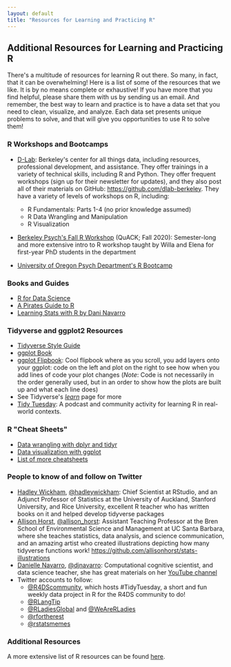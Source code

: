 ```yaml
---
layout: default
title: "Resources for Learning and Practicing R"
---
```


## Additional Resources for Learning and Practicing R

There's a multitude of resources for learning R out there. So many, in fact, that it can be overwhelming! Here is a list of some of the resources that we like. It is by no means complete or exhaustive! If you have more that you find helpful, please share them with us by sending us an email. And remember, the best way to learn and practice is to have a data set that you need to clean, visualize, and analyze. Each data set presents unique problems to solve, and that will give you opportunities to use R to solve them!


### R Workshops and Bootcamps
* [D-Lab](https://dlab.berkeley.edu/): Berkeley's center for all things data, including resources, professional development, and assistance. They offer trainings in a variety of technical skills, including R and Python. They offer frequent workshops (sign up for their newsletter for updates), and they also post all of their materials on GitHub: https://github.com/dlab-berkeley. They have a variety of levels of workshops on R, including:
  * R Fundamentals: Parts 1-4 (no prior knowledge assumed)
  * R Data Wrangling and Manipulation
  * R Visualization

* [Berkeley Psych's Fall R Workshop](https://ucb-psychology-quack.github.io/UCB-Psych-QuACK.github.io/) (QuACK; Fall 2020): Semester-long and more extensive intro to R workshop taught by Willa and Elena for first-year PhD students in the department

* [University of Oregon Psych Department's R Bootcamp](https://uopsych-r-bootcamp-2020.netlify.app/)


### Books and Guides
* [R for Data Science](https://r4ds.had.co.nz/)
* [A Pirates Guide to R](https://bookdown.org/ndphillips/YaRrr/)
* [Learning Stats with R by Dani Navarro](https://learningstatisticswithr.com/)


### Tidyverse and ggplot2 Resources
* [Tidyverse Style Guide](https://style.tidyverse.org/)
* [ggplot Book](https://ggplot2-book.org/)
* [ggplot Flipbook](https://evamaerey.github.io/ggplot_flipbook/ggplot_flipbook_xaringan.html#1): Cool flipbook where as you scroll, you add layers onto your ggplot: code on the left and plot on the right to see how when you add lines of code your plot changes (*Note*: Code is not necessarily in the order generally used, but in an order to show how the plots are built up and what each line does)
* See Tidyverse's [*learn*](https://www.tidyverse.org/learn/) page for more
* [Tidy Tuesday](https://www.tidytuesday.com/): A podcast and community activity for learning R in real-world contexts. 


### R "Cheat Sheets"
* [Data wrangling with dplyr and tidyr](https://rstudio.com/wp-content/uploads/2015/02/data-wrangling-cheatsheet.pdf)
* [Data visualization with ggplot](https://github.com/rstudio/cheatsheets/blob/master/data-visualization-2.1.pdf)
* [List of more cheatsheets](https://www.rstudio.com/resources/cheatsheets/)


### People to know of and follow on Twitter
* [Hadley Wickham](http://hadley.nz/), [@hadleywickham](https://twitter.com/hadleywickham): Chief Scientist at RStudio, and an Adjunct Professor of Statistics at the University of Auckland, Stanford University, and Rice University, excellent R teacher who has written books on it and helped develop tidyverse packages
* [Allison Horst](https://www.allisonhorst.com/), [@allison_horst](https://twitter.com/allison_horst): Assistant Teaching Professor at the Bren School of Environmental Science and Management at UC Santa Barbara, where she teaches statistics, data analysis, and science communication, and an amazing artist who created illustrations depicting how many tidyverse functions work! https://github.com/allisonhorst/stats-illustrations
* [Danielle Navarro](https://djnavarro.net/), [@djnavarro](https://twitter.com/djnavarro): Computational cognitive scientist, and data science teacher, she has great materials on her [YouTube channel](https://www.youtube.com/c/DanielleNavarro77)
* Twitter accounts  to follow:
  * [@R4DScommunity](https://twitter.com/R4DScommunity), which hosts #TidyTuesday, a short and fun weekly data project in R for the R4DS community to do!
  * [@RLangTip](https://twitter.com/RLangTip)
  * [@RLadiesGlobal](https://twitter.com/RLadiesGlobal) and [@WeAreRLadies](https://twitter.com/WeAreRLadies)
  * [@rfortherest](https://twitter.com/rfortherest)
  * [@rstatsmemes](https://twitter.com/rstatsmemes)




### Additional Resources
A more extensive list of R resources can be found [here](https://docs.google.com/document/d/13zJIeqX8WSoVI-aQi5CgD82-EtWtBTgDthMnW_eFtbs/mobilebasic?urp=gmail_link&gxids=7628#heading=h.es9em07whllv).
